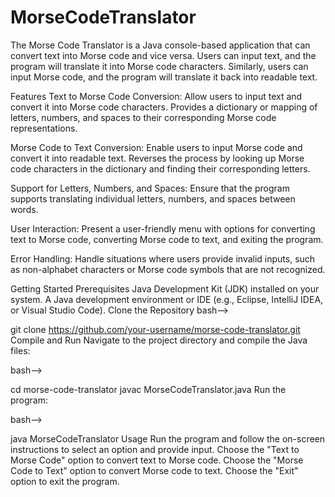 # MorseCodeTranslator
The Morse Code Translator is a Java console-based application that can convert text into Morse code and vice versa. Users can input text, and the program will translate it into Morse code characters. Similarly, users can input Morse code, and the program will translate it back into readable text.

Features
Text to Morse Code Conversion: Allow users to input text and convert it into Morse code characters. Provides a dictionary or mapping of letters, numbers, and spaces to their corresponding Morse code representations.

Morse Code to Text Conversion: Enable users to input Morse code and convert it into readable text. Reverses the process by looking up Morse code characters in the dictionary and finding their corresponding letters.

Support for Letters, Numbers, and Spaces: Ensure that the program supports translating individual letters, numbers, and spaces between words.

User Interaction: Present a user-friendly menu with options for converting text to Morse code, converting Morse code to text, and exiting the program.

Error Handling: Handle situations where users provide invalid inputs, such as non-alphabet characters or Morse code symbols that are not recognized.

Getting Started
Prerequisites
Java Development Kit (JDK) installed on your system.
A Java development environment or IDE (e.g., Eclipse, IntelliJ IDEA, or Visual Studio Code).
Clone the Repository
bash-->

git clone https://github.com/your-username/morse-code-translator.git
Compile and Run
Navigate to the project directory and compile the Java files:

bash-->

cd morse-code-translator
javac MorseCodeTranslator.java
Run the program:

bash-->

java MorseCodeTranslator
Usage
Run the program and follow the on-screen instructions to select an option and provide input.
Choose the "Text to Morse Code" option to convert text to Morse code.
Choose the "Morse Code to Text" option to convert Morse code to text.
Choose the "Exit" option to exit the program.





